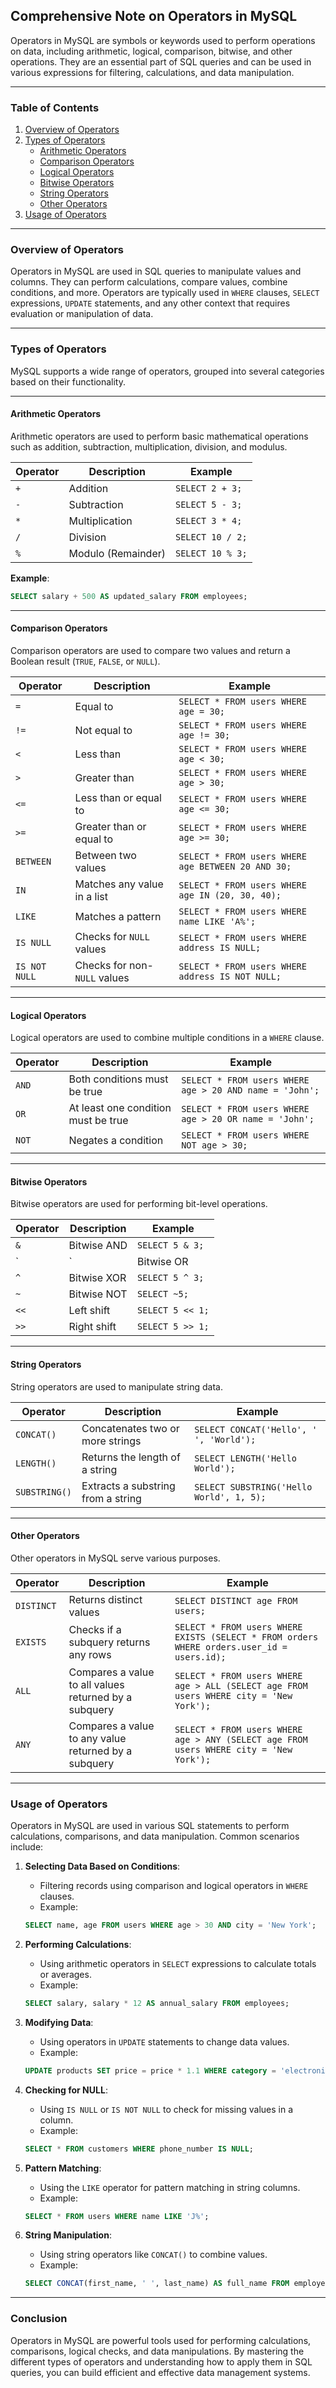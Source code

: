 ## Comprehensive Note on Operators in MySQL

Operators in MySQL are symbols or keywords used to perform operations on data, including arithmetic, logical, comparison, bitwise, and other operations. They are an essential part of SQL queries and can be used in various expressions for filtering, calculations, and data manipulation.

---

### Table of Contents

1. [Overview of Operators](#overview-of-operators)
2. [Types of Operators](#types-of-operators)
   - [Arithmetic Operators](#arithmetic-operators)
   - [Comparison Operators](#comparison-operators)
   - [Logical Operators](#logical-operators)
   - [Bitwise Operators](#bitwise-operators)
   - [String Operators](#string-operators)
   - [Other Operators](#other-operators)
3. [Usage of Operators](#usage-of-operators)

---

### Overview of Operators

Operators in MySQL are used in SQL queries to manipulate values and columns. They can perform calculations, compare values, combine conditions, and more. Operators are typically used in `WHERE` clauses, `SELECT` expressions, `UPDATE` statements, and any other context that requires evaluation or manipulation of data.

---

### Types of Operators

MySQL supports a wide range of operators, grouped into several categories based on their functionality.

---

#### Arithmetic Operators

Arithmetic operators are used to perform basic mathematical operations such as addition, subtraction, multiplication, division, and modulus.

| Operator | Description            | Example                 |
|----------|------------------------|-------------------------|
| `+`      | Addition               | `SELECT 2 + 3;`         |
| `-`      | Subtraction            | `SELECT 5 - 3;`         |
| `*`      | Multiplication         | `SELECT 3 * 4;`         |
| `/`      | Division               | `SELECT 10 / 2;`        |
| `%`      | Modulo (Remainder)     | `SELECT 10 % 3;`        |

**Example**:
```sql
SELECT salary + 500 AS updated_salary FROM employees;
```

---

#### Comparison Operators

Comparison operators are used to compare two values and return a Boolean result (`TRUE`, `FALSE`, or `NULL`).

| Operator  | Description                         | Example                     |
|-----------|-------------------------------------|-----------------------------|
| `=`       | Equal to                           | `SELECT * FROM users WHERE age = 30;`   |
| `!=`      | Not equal to                       | `SELECT * FROM users WHERE age != 30;`  |
| `<`       | Less than                          | `SELECT * FROM users WHERE age < 30;`    |
| `>`       | Greater than                       | `SELECT * FROM users WHERE age > 30;`    |
| `<=`      | Less than or equal to              | `SELECT * FROM users WHERE age <= 30;`   |
| `>=`      | Greater than or equal to           | `SELECT * FROM users WHERE age >= 30;`   |
| `BETWEEN` | Between two values                 | `SELECT * FROM users WHERE age BETWEEN 20 AND 30;` |
| `IN`      | Matches any value in a list        | `SELECT * FROM users WHERE age IN (20, 30, 40);` |
| `LIKE`    | Matches a pattern                  | `SELECT * FROM users WHERE name LIKE 'A%';` |
| `IS NULL` | Checks for `NULL` values            | `SELECT * FROM users WHERE address IS NULL;` |
| `IS NOT NULL` | Checks for non-`NULL` values    | `SELECT * FROM users WHERE address IS NOT NULL;` |

---

#### Logical Operators

Logical operators are used to combine multiple conditions in a `WHERE` clause.

| Operator | Description                  | Example                        |
|----------|------------------------------|--------------------------------|
| `AND`    | Both conditions must be true  | `SELECT * FROM users WHERE age > 20 AND name = 'John';` |
| `OR`     | At least one condition must be true | `SELECT * FROM users WHERE age > 20 OR name = 'John';` |
| `NOT`    | Negates a condition           | `SELECT * FROM users WHERE NOT age > 30;` |

---

#### Bitwise Operators

Bitwise operators are used for performing bit-level operations.

| Operator | Description         | Example                      |
|----------|---------------------|------------------------------|
| `&`      | Bitwise AND         | `SELECT 5 & 3;`              |
| `|`      | Bitwise OR          | `SELECT 5 | 3;`              |
| `^`      | Bitwise XOR         | `SELECT 5 ^ 3;`              |
| `~`      | Bitwise NOT         | `SELECT ~5;`                 |
| `<<`     | Left shift          | `SELECT 5 << 1;`             |
| `>>`     | Right shift         | `SELECT 5 >> 1;`             |

---

#### String Operators

String operators are used to manipulate string data.

| Operator   | Description                          | Example                          |
|------------|--------------------------------------|----------------------------------|
| `CONCAT()` | Concatenates two or more strings     | `SELECT CONCAT('Hello', ' ', 'World');` |
| `LENGTH()` | Returns the length of a string       | `SELECT LENGTH('Hello World');` |
| `SUBSTRING()` | Extracts a substring from a string | `SELECT SUBSTRING('Hello World', 1, 5);` |

---

#### Other Operators

Other operators in MySQL serve various purposes.

| Operator | Description                      | Example                         |
|----------|----------------------------------|---------------------------------|
| `DISTINCT` | Returns distinct values          | `SELECT DISTINCT age FROM users;` |
| `EXISTS`   | Checks if a subquery returns any rows | `SELECT * FROM users WHERE EXISTS (SELECT * FROM orders WHERE orders.user_id = users.id);` |
| `ALL`      | Compares a value to all values returned by a subquery | `SELECT * FROM users WHERE age > ALL (SELECT age FROM users WHERE city = 'New York');` |
| `ANY`      | Compares a value to any value returned by a subquery | `SELECT * FROM users WHERE age > ANY (SELECT age FROM users WHERE city = 'New York');` |

---

### Usage of Operators

Operators in MySQL are used in various SQL statements to perform calculations, comparisons, and data manipulation. Common scenarios include:

1. **Selecting Data Based on Conditions**:
   - Filtering records using comparison and logical operators in `WHERE` clauses.
   - Example:
   ```sql
   SELECT name, age FROM users WHERE age > 30 AND city = 'New York';
   ```

2. **Performing Calculations**:
   - Using arithmetic operators in `SELECT` expressions to calculate totals or averages.
   - Example:
   ```sql
   SELECT salary, salary * 12 AS annual_salary FROM employees;
   ```

3. **Modifying Data**:
   - Using operators in `UPDATE` statements to change data values.
   - Example:
   ```sql
   UPDATE products SET price = price * 1.1 WHERE category = 'electronics';
   ```

4. **Checking for NULL**:
   - Using `IS NULL` or `IS NOT NULL` to check for missing values in a column.
   - Example:
   ```sql
   SELECT * FROM customers WHERE phone_number IS NULL;
   ```

5. **Pattern Matching**:
   - Using the `LIKE` operator for pattern matching in string columns.
   - Example:
   ```sql
   SELECT * FROM users WHERE name LIKE 'J%';
   ```

6. **String Manipulation**:
   - Using string operators like `CONCAT()` to combine values.
   - Example:
   ```sql
   SELECT CONCAT(first_name, ' ', last_name) AS full_name FROM employees;
   ```

---

### Conclusion

Operators in MySQL are powerful tools used for performing calculations, comparisons, logical checks, and data manipulations. By mastering the different types of operators and understanding how to apply them in SQL queries, you can build efficient and effective data management systems.